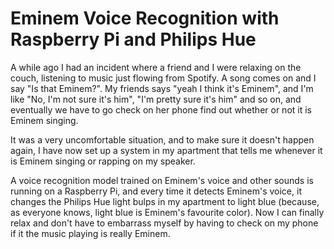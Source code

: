 # Eminem Voice Recognition with Raspberry Pi and Philips Hue

A while ago I had an incident where a friend and I were relaxing on the couch, listening to music just flowing from Spotify. A song comes on and I say "Is that Eminem?". My friends says "yeah I think it's Eminem", and I'm like "No, I'm not sure it's him", "I'm pretty sure it's him" and so on, and eventually we have to go check on her phone find out whether or not it is Eminem singing. 

It was a very uncomfortable situation, and to make sure it doesn't happen again, I have now set up a system in my apartment that tells me whenever it is Eminem singing or rapping on my speaker. 

A voice recognition model trained on Eminem's voice and other sounds is running on a Raspberry Pi, and every time it detects Eminem's voice, it changes the Philips Hue light bulps in my apartment to light blue (because, as everyone knows, light blue is Eminem's favourite color). Now I can finally relax and don't have to embarrass myself by having to check on my phone if it the music playing is really Eminem.
